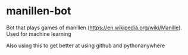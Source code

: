# manillen-bot
Bot that plays games of manillen (https://en.wikipedia.org/wiki/Manille).  Used for machine learning

Also using this to get better at using github and pythonanywhere
